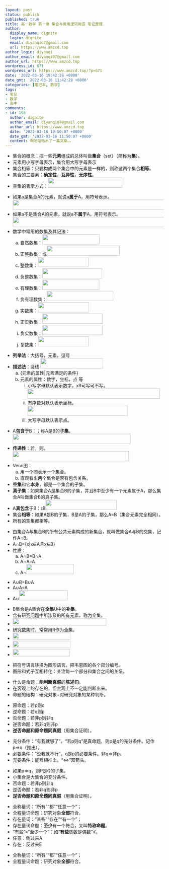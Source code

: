 ```yaml
---
layout: post
status: publish
published: true
title: 高一数学 第一章 集合与常用逻辑用语 笔记整理
author:
  display_name: dignite
  login: dignite
  email: diyanqi07@gmail.com
  url: https://www.amzcd.top
author_login: diyanqi
author_email: diyanqi07@gmail.com
author_url: https://www.amzcd.top
wordpress_id: 671
wordpress_url: https://www.amzcd.top/?p=671
date: '2022-03-16 19:42:28 +0800'
date_gmt: '2022-03-16 11:42:28 +0800'
categories: [笔记本, 数学]
tags:
- 笔记
- 数学
- 高中
comments:
- id: 198
  author: dignite
  author_email: diyanqi07@gmail.com
  author_url: https://www.amzcd.top
  date: '2022-03-16 19:50:07 +0800'
  date_gmt: '2022-03-16 11:50:07 +0800'
  content: 啊哈哈哈水了一篇文章。。
---
```




  <p>
   <!-- wp:list --></p>
  <ul>
   <li>集合的概念：把一些<strong>元素</strong>组成的总体叫做<strong>集合</strong>（set）（简称为<strong>集</strong>）。</li>
   <li>元素用小写字母表示，集合用大写字母表示</li>
   <li>集合相等：只要构成两个集合中的元素是一样的，则称这两个集合<strong>相等</strong>。</li>
   <li>集合的三要素：<strong>确定性</strong>，<strong>互异性</strong>，<strong>无序性</strong>。</li>
   <li>空集的表示方式：<img src="blob:https://www.amzcd.top/d30ec895-863b-4004-8ece-e677897dd48b" width="236" height="32" /></li>
  </ul>
  <p>
   <!-- /wp:list --></p>
  <p>
   <!-- wp:list --></p>
  <ul>
   <li>如果a是集合A的元素，就说a<strong>属于</strong>A，用符号表示。<img src="blob:https://www.amzcd.top/dc5d0f9c-e5d9-48c0-a516-061f0b73763d" width="502" height="32" /></li>
   <li>如果a不是集合A的元素，就说a不<strong>属于</strong>A，用符号表示。<img src="blob:https://www.amzcd.top/cc69ae02-478c-4ccd-b2d5-0401c4cdf5d8" width="539" height="32" /></li>
   <li>数学中常用的数集及其记法：
    <ol type="a">
     <li>自然数集：<img src="blob:https://www.amzcd.top/49cc9458-f459-4490-b0ff-d789dcae3a72" width="182" height="32" /></li>
     <li>正整数集：或<img src="blob:https://www.amzcd.top/d0bff029-8455-41b3-a527-91bbc2d39344" width="232" height="32" /></li>
     <li>整数集：<img src="blob:https://www.amzcd.top/66fe048f-4ee2-4e59-8858-fa15e8a6a0bb" width="161" height="32" /></li>
     <li>负整数集：<img src="blob:https://www.amzcd.top/9dd1ffed-2340-48f3-8e67-e85fa756a249" width="190" height="32" /></li>
     <li>有理数集：<img src="blob:https://www.amzcd.top/a60084e3-17d2-4b3f-99fc-e0682dbcd2ea" width="181" height="32" /></li>
     <li>负有理数集：<img src="blob:https://www.amzcd.top/19134c4a-eac9-4c69-9556-9f54beb0844b" width="211" height="32" /></li>
     <li>实数集：<img src="blob:https://www.amzcd.top/e8e73426-8153-400b-9919-7820fd130faa" width="162" height="32" /></li>
     <li>正实数集：<img src="blob:https://www.amzcd.top/9c5ca1fd-77cd-4614-b691-239743afe1d9" width="192" height="32" /></li>
     <li>负实数集：<img src="blob:https://www.amzcd.top/b1f2fd5c-4959-486d-a6c1-57ff232f39f4" width="192" height="32" /></li>
     <li>复数集：<img src="blob:https://www.amzcd.top/37430c83-6efa-4f3d-b752-3132a88b700c" width="161" height="32" /></li>
    </ol> </li>
  </ul>
  <p>
   <!-- /wp:list --></p>
  <p>
   <!-- wp:list --></p>
  <ul>
   <li><strong>列举法</strong>：大括号，元素，逗号</li>
   <li><strong>描述法</strong>：竖线 <img src="blob:https://www.amzcd.top/7ad58b4c-faa3-4e54-849e-9b80d867d34f" width="199" height="32" />
    <ol type="a">
     <li>{元素的属性|元素满足的条件}</li>
     <li>元素的属性：数字，坐标，点 等
      <ol type="i">
       <li>小写字母默认表示数字，xR可写可不写。<img src="blob:https://www.amzcd.top/00cabc31-eac5-45e4-bf19-3cbfe0a024dc" width="421" height="32" /></li>
       <li>有序数对默认表示坐标。<img src="blob:https://www.amzcd.top/6d54e5b6-4631-43b9-9507-34640cb7874e" width="319" height="32" /></li>
       <li>大写字母默认表示点。</li>
      </ol> </li>
    </ol> </li>
  </ul>
  <p>
   <!-- /wp:list --></p>
  <p>
   <!-- wp:list --></p>
  <ul>
   <li>A<strong>包含于</strong>B：；称A是B的<strong>子集</strong>。<img src="blob:https://www.amzcd.top/b91c428b-7ba2-4005-b9e8-12099ca76d31" width="374" height="32" /></li>
   <li><strong>传递性</strong>：若，则。<img src="blob:https://www.amzcd.top/2fcea8ba-8498-4b1e-b26a-753accc998dd" width="369" height="32" /></li>
   <li>Venn图：
    <ol type="a">
     <li>用一个圈表示一个集合。</li>
     <li>直观看出两个集合是否有包含关系。</li>
    </ol> </li>
   <li><strong>空集</strong>和它<strong>本身</strong>，都是一个集合的子集。</li>
   <li><strong>真子集</strong>：如果集合A是集合B的子集，并且B中至少有一个元素属于A，那么集合A叫做集合B的真子集。</li>
   <li>A<strong>真包含</strong>于B：⫋B<img src="blob:https://www.amzcd.top/5e7d4a0a-68d5-4221-b8f2-1cfe66f9dd08" width="226" height="32" /></li>
   <li>集合<strong>相等</strong>：如果A是B的子集，B是A的子集，那么A=B（集合元素完全相同）。</li>
   <li>所有的空集都相等。</li>
  </ul>
  <p>
   <!-- /wp:list --></p>
  <p>
   <!-- wp:list --></p>
  <ul>
   <li>由集合A与集合B的所有公共元素构成的新集合，就叫做集合A与B的交集，记作A∩B。</li>
   <li>A∩B={x|x∈A且x∈B}</li>
   <li>性质：
    <ol type="a">
     <li>A∩B=B∩A</li>
     <li>A∩A=A</li>
     <li>A∩<img src="blob:https://www.amzcd.top/7a6f29b7-7eb9-4c35-81a9-81ac63388a50" width="150" height="32" /></li>
    </ol> </li>
  </ul>
  <p>
   <!-- /wp:list --></p>
  <p>
   <!-- wp:list --></p>
  <ul>
   <li>A∪B=B∪A</li>
   <li>A∪A=A</li>
   <li>A∪<img src="blob:https://www.amzcd.top/03305b5b-5ba3-4deb-a302-e2d9ed1de74d" width="154" height="32" /></li>
  </ul>
  <p>
   <!-- /wp:list --></p>
  <p>
   <!-- wp:list --></p>
  <ul>
   <li>B集合是A集合在<strong>全集</strong>U中的<strong>补集</strong>。</li>
   <li>含有研究问题中所涉及的所有元素，称为全集。</li>
   <li><img src="blob:https://www.amzcd.top/8ccc5107-1929-4914-9f57-76ae13d93862" width="297" height="23" /></li>
   <li>研究数集时，常常用R作为全集。</li>
   <li><img src="blob:https://www.amzcd.top/6b436c81-f414-4627-86b4-6b04db11403b" width="183" height="23" /></li>
   <li><img src="blob:https://www.amzcd.top/c139cdec-9111-4b51-9457-78eb1f740a17" width="183" height="23" /></li>
   <li><img src="blob:https://www.amzcd.top/56e36421-79cd-40b2-a459-2e98f69d7b71" width="181" height="23" /></li>
  </ul>
  <p>
   <!-- /wp:list --></p>
  <p>
   <!-- wp:list --></p>
  <ul>
   <li>把符号语言转换为图形语言。把韦恩图的各个部分编号。</li>
   <li>图形和式子互相转化：关注每一个部分和集合之间的关系。</li>
  </ul>
  <p>
   <!-- /wp:list --></p>
  <p>
   <!-- wp:list --></p>
  <ul>
   <li>什么是命题：<strong>能判断真假</strong>的<strong>陈述句</strong>。</li>
   <li>在客观上的存在的，但主观上不一定能判断出来。</li>
   <li>命题的结构：研究对象+对研究对象的某种判断。</li>
  </ul>
  <p>
   <!-- /wp:list --></p>
  <p>
   <!-- wp:list --></p>
  <ul>
   <li>原命题：若p则q</li>
   <li>逆命题：若q则p</li>
   <li>否命题：若非p则非q</li>
   <li>逆否命题：若非q则非p</li>
   <li><strong>逆否命题和原命题同真假</strong>（用集合证明）。</li>
  </ul>
  <p>
   <!-- /wp:list --></p>
  <p>
   <!-- wp:list --></p>
  <ul>
   <li>充分条件：“有我就够了”。“若p则q”是真命题，则p是q的充分条件。记作p=&gt;q（推出）。</li>
   <li>必要条件：“没我就不行”。q是p的必要条件。非q=&gt;非p。</li>
   <li>充要条件：能互相推出。“&lt;=&gt;”双箭头。</li>
  </ul>
  <p>
   <!-- /wp:list --></p>
  <p>
   <!-- wp:list --></p>
  <ul>
   <li>如果p=&gt;q，则P是Q的子集。</li>
   <li>小集合是大集合的充分条件。</li>
   <li>否命题：若非p则非q</li>
   <li>逆否命题：若非q则非p</li>
   <li><strong>逆否命题和原命题同真假</strong>（用集合证明）。</li>
  </ul>
  <p>
   <!-- /wp:list --></p>
  <p>
   <!-- wp:list --></p>
  <ul>
   <li>全称量词：“所有”“都”“任意一个”；</li>
   <li>全程量词命题：研究对象<strong>全部</strong>符合。</li>
   <li>存在量词：“某些”“存在”“有一个”；</li>
   <li>存在量词命题：<strong>至少</strong>有一个符合，又叫<strong>特称命题</strong>。</li>
   <li>“有些”=“至少一个”：如“<strong>有些</strong>质数是偶数”√。</li>
   <li>任意：倒过来A</li>
   <li>存在：反过来E</li>
  </ul>
  <p>
   <!-- /wp:list --></p>
  <p>
   <!-- wp:list --></p>
  <ul>
   <li>全称量词：“所有”“都”“任意一个”；</li>
   <li>全程量词命题：研究对象<strong>全部</strong>符合。</li>
  </ul>
  <p>
   <!-- /wp:list --></p>


